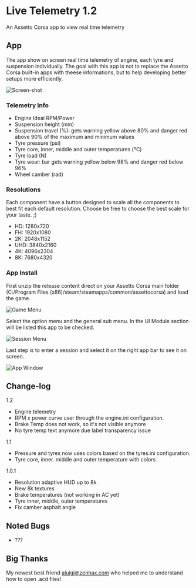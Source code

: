 # Live Telemetry 1.2
An Assetto Corsa app to view real time telemetry

## App

The app show on screen real time telemetry of engine, each tyre and suspension individually. The goal with this app is not to replace the Assetto Corsa built-in apps with theese informations, but to help developing better setups more efficiently.

![Screen-shot](https://raw.githubusercontent.com/albertowd/WheelTelemetry/master/img/screenshot.png)

### Telemetry Info

   - Engine Ideal RPM/Power
   - Suspension height (mm)
   - Suspension travel (%): gets warning yellow above 80% and danger red above 90% of the maximum and minimum values
   - Tyre pressure (psi)
   - Tyre core, inner, middle and outer temperatures (ºC)
   - Tyre load (N)
   - Tyre wear: bar gets warning yellow below 98% and danger red below 96%
   - Wheel camber (rad)

### Resolutions

Each component have a button designed to scale all the components to best fit each default resolution. Choose be free to choose the best scale for your taste. ;)
   - HD:  1280x720
   - FH:  1920x1080
   - 2K:  2048x1152
   - UHD: 3840x2160
   - 4K:  4096x2304
   - 8K:  7680x4320

### App Install

First unzip the release content direct on your Assetto Corsa main folder (C:/Program Files (x86)/steam/steamapps/common/assettocorsa) and load the game.

![Game Menu](https://raw.githubusercontent.com/albertowd/WheelTelemetry/master/img/game-menu.png)

Select the option menu and the general sub menu. In the UI Module section will be listed this app to be checked.

![Session Menu](https://raw.githubusercontent.com/albertowd/WheelTelemetry/master/img/session-menu.png)

Last step is to enter a session and select it on the right app bar to see it on screen.

![App Window](https://raw.githubusercontent.com/albertowd/WheelTelemetry/master/img/app.png)

## Change-log

1.2
   - Engine telemetry
   - RPM x power curve user through the engine.ini configuration.
   - Brake Temp does not work, so it's not visible anymore
   - No tyre temp text anymore due label transparency issue

1.1
   - Pressure and tyres now uses colors based on the tyres.ini configuration.
   - Tyre core, inner. middle and outer temperature with colors
   
1.0.1
   - Resolution adaptive HUD up to 8k
   - New 8k textures
   - Brake temperatures (not working in AC yet)
   - Tyre inner, middle, outer temperatures
   - Fix camber asphalt angle

## Noted Bugs

   - ???

## Big Thanks

My newest best friend [aluigi@zenhax.com](http://zenhax.com/viewtopic.php?f=9&t=90) who helped me to understand how to open .acd files!